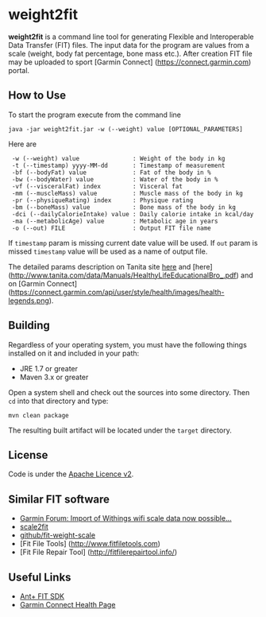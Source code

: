 weight2fit
==========
**weight2fit** is a command line tool for generating Flexible and Interoperable Data Transfer (FIT) files.
The input data for the program are values from a scale (weight, body fat percentage, bone mass etc.).
After creation FIT file may be uploaded to sport [Garmin Connect] (https://connect.garmin.com) portal. 

How to Use
----------
To start the program execute from the command line
```
java -jar weight2fit.jar -w (--weight) value [OPTIONAL_PARAMETERS]
```
Here are
```
 -w (--weight) value               : Weight of the body in kg
 -t (--timestamp) yyyy-MM-dd       : Timestamp of measurement 
 -bf (--bodyFat) value             : Fat of the body in %
 -bw (--bodyWater) value           : Water of the body in %
 -vf (--visceralFat) index         : Visceral fat
 -mm (--muscleMass) value          : Muscle mass of the body in kg
 -pr (--physiqueRating) index      : Physique rating
 -bm (--boneMass) value            : Bone mass of the body in kg
 -dci (--dailyCalorieIntake) value : Daily calorie intake in kcal/day
 -ma (--metabolicAge) value        : Metabolic age in years
 -o (--out) FILE                   : Output FIT file name
```
If `timestamp` param is missing current date value will be used. If `out` param is missed `timestamp` value 
will be used as a name of output file.

The detailed params description on Tanita site [here](http://www.tanita.com/en/living-healthy) and [here] (http://www.tanita.com/data/Manuals/HealthyLifeEducationalBro_.pdf) and 
on [Garmin Connect] (https://connect.garmin.com/api/user/style/health/images/health-legends.png).

Building
--------
Regardless of your operating system, you must have the following things installed on it and included in your path:

  * JRE 1.7 or greater
  * Maven 3.x or greater

Open a system shell and check out the sources into some directory. Then `cd` into that directory and type:

`mvn clean package`

The resulting built artifact will be located under the `target` directory.

License
-------
Code is under the [Apache Licence v2](https://www.apache.org/licenses/LICENSE-2.0.txt).

Similar FIT software
--------------------
* [Garmin Forum: Import of Withings wifi scale data now possible...](https://forums.garmin.com/showthread.php?24518-Import-of-Withings-wifi-scale-data-now-possible)
* [scale2fit](http://jmfloreszazo.com/scale2fi)
* [github/fit-weight-scale](https://github.com/marchibbins/fit-weight-scale)
* [Fit File Tools] (http://www.fitfiletools.com)
* [Fit File Repair Tool] (http://fitfilerepairtool.info/)

Useful Links
------------
* [Ant+ FIT SDK](http://www.thisisant.com/resources/fit)
* [Garmin Connect Health Page](http://connect.garmin.com/health)



